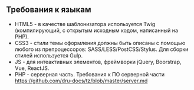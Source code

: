 ## Требования к языкам
* HTML5 - в качестве шаблонизатора используется Twig (компилирующий, с открытым исходным кодом, написанный на PHP). 
* CSS3 - стили темы оформления должны быть описаны с помощью любого из препроцессоров: SASS/LESS/PostCSS/Stylus. Для сборки стилей используется Gulp.
* JS - для интеактивных элементов, фреймворки jQuery, Boorstrap, Vue, ReactJS.
* PHP - серверная часть. Требования к ПО серверной части https://github.com/dru-docs/tz/blob/master/server.md
